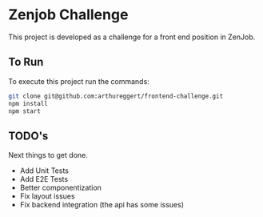 # Zenjob Challenge

This project is developed as a challenge for a front end position in ZenJob.

## To Run

To execute this project run the commands:

```bash
git clone git@github.com:arthureggert/frontend-challenge.git
npm install
npm start
```

## TODO's

Next things to get done.

 - Add Unit Tests
 - Add E2E Tests
 - Better componentization
 - Fix layout issues
 - Fix backend integration (the api has some issues)